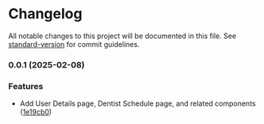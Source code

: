 # Changelog

All notable changes to this project will be documented in this file. See [standard-version](https://github.com/conventional-changelog/standard-version) for commit guidelines.

### 0.0.1 (2025-02-08)


### Features

* Add User Details page, Dentist Schedule page, and related components ([1e19cb0](https://github.com/MaiGdev/dent_aid/commit/1e19cb07a3e177f8745bd3674707e28f656d7a15))
